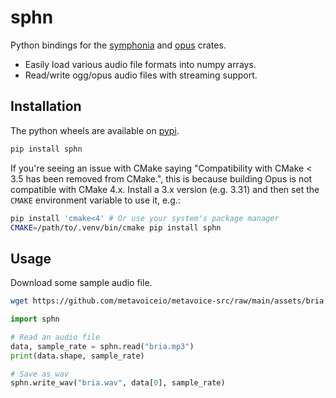 # sphn

Python bindings for the [symphonia](https://github.com/pdeljanov/Symphonia) and
[opus](https://github.com/SpaceManiac/opus-rs) crates.
- Easily load various audio file formats into numpy arrays.
- Read/write ogg/opus audio files with streaming support.

## Installation

The python wheels are available on [pypi](https://pypi.org/project/sphn/).

```bash
pip install sphn
```

If you're seeing an issue with CMake saying "Compatibility with CMake < 3.5 has been removed from CMake.",
this is because building Opus is not compatible with CMake 4.x. Install a 3.x version (e.g. 3.31)
and then set the `CMAKE` environment variable to use it, e.g.:

```bash
pip install 'cmake<4' # Or use your system's package manager
CMAKE=/path/to/.venv/bin/cmake pip install sphn
```

## Usage

Download some sample audio file.
```bash
wget https://github.com/metavoiceio/metavoice-src/raw/main/assets/bria.mp3
```

```python
import sphn

# Read an audio file
data, sample_rate = sphn.read("bria.mp3")
print(data.shape, sample_rate)

# Save as wav
sphn.write_wav("bria.wav", data[0], sample_rate)
```
